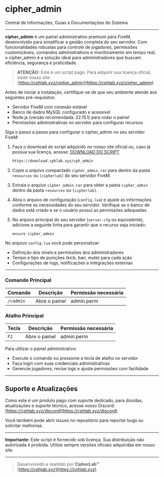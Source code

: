 # cipher_admin

Central de Informações, Guias e Documentações do Sistema

---

**cipher_admin** é um painel administrativo premium para FiveM, desenvolvido para simplificar a gestão completa do seu servidor. Com funcionalidades robustas para controle de jogadores, permissões customizáveis, comandos administrativos e monitoramento em tempo real, o cipher_admin é a solução ideal para administradores que buscam eficiência, segurança e praticidade.

> **ATENÇÃO:** Este é um script pago. Para adquirir sua licença oficial, visite nosso site:  
> [https://cphlab.xyz/cipher_admin](https://cphlab.xyz/cipher_admin)

Antes de iniciar a instalação, certifique-se de que seu ambiente atende aos seguintes pré-requisitos:

- Servidor FiveM com conexão estável  
- Banco de dados MySQL configurado e acessível  
- Node.js (versão recomendada: 22.15.1) para rodar o painel  
- Permissões administrativas no servidor para configurar recursos  

Siga o passo a passo para configurar o cipher_admin no seu servidor FiveM:

1. Faça o download do script adquirido no nosso site oficial ou, caso já possua sua licença, acesse: [DOWNLOAD DO SCRIPT](https://download.cphlab.xyz/cph_admin)

    ```bash
    https://download.cphlab.xyz/cph_admin
    ```

2. Copie o arquivo compactado `cipher_admin.rar` para dentro da pasta `resources` ou `[cipherlab]` do seu servidor FiveM.

3. Extraia o arquivo `cipher_admin.rar` para obter a pasta `cipher_admin` dentro da pasta `resources` ou `[cipherlab]`.

4. Abra o arquivo de configuração (`config.lua`) e ajuste as informações conforme as necessidades do seu servidor. Verifique se o banco de dados está criado e se o usuário possui as permissões adequadas.

5. No arquivo principal do seu servidor (`server.cfg` ou equivalente), adicione a seguinte linha para garantir que o recurso seja iniciado:

    ```
    ensure cipher_admin
    ```

No arquivo `config.lua` você pode personalizar:

- Definição dos níveis e permissões dos administradores  
- Tempo e tipo de punições (kick, ban, mute) para cada ação  
- Configurações de logs, notificações e integrações externas  

---

### Comando Principal

| Comando | Descrição | Permissão necessária |
|------------|----------------------|---------------------|
| `/cadmin`  | Abre o painel        | admin.perm          |

### Atalho Principal

| Tecla | Descrição | Permissão necessária |
|-------|-----------------|---------------------|
| `F2`  | Abre o painel   | admin.perm          |

Para utilizar o painel administrativo:

- Execute o comando ou pressione a tecla de atalho no servidor  
- Faça login com suas credenciais administrativas  
- Gerencie jogadores, revise logs e ajuste permissões com facilidade  

---

## Suporte e Atualizações

Como este é um produto pago com suporte dedicado, para dúvidas, atualizações e suporte técnico, acesse nosso Discord:  
[https://cphlab.xyz/discord](https://cphlab.xyz/discord)

Você também pode abrir issues no repositório para reportar bugs ou solicitar melhorias.

---

**Importante:** Este script é fornecido sob licença. Sua distribuição não autorizada é proibida. Utilize sempre versões oficiais adquiridas em nosso site.

---

> Desenvolvido e mantido por **CipherLab™**  
> [https://cphlab.xyz](https://cphlab.xyz)
